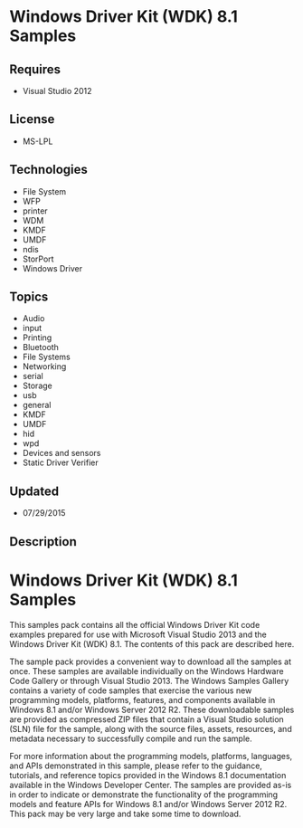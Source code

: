 # Windows Driver Kit (WDK) 8.1 Samples
## Requires
- Visual Studio 2012
## License
- MS-LPL
## Technologies
- File System
- WFP
- printer
- WDM
- KMDF
- UMDF
- ndis
- StorPort
- Windows Driver
## Topics
- Audio
- input
- Printing
- Bluetooth
- File Systems
- Networking
- serial
- Storage
- usb
- general
- KMDF
- UMDF
- hid
- wpd
- Devices and sensors
- Static Driver Verifier
## Updated
- 07/29/2015
## Description

<h1><strong>Windows Driver Kit (WDK) 8.1 Samples</strong></h1>
<p>This samples pack contains all the official Windows Driver Kit code examples prepared for use with Microsoft Visual Studio 2013 and the Windows Driver Kit (WDK) 8.1. The contents of this pack are described here.</p>
<p>The sample pack provides a convenient way to download all the samples at once. These samples are available individually on the Windows Hardware Code Gallery or through Visual Studio 2013. The Windows Samples Gallery contains a variety of code samples that
 exercise the various new programming models, platforms, features, and components available in Windows 8.1 and/or Windows Server 2012 R2. These downloadable samples are provided as compressed ZIP files that contain a Visual Studio solution (SLN) file for the
 sample, along with the source files, assets, resources, and metadata necessary to successfully compile and run the sample.</p>
<p>For more information about the programming models, platforms, languages, and APIs demonstrated in this sample, please refer to the guidance, tutorials, and reference topics provided in the Windows 8.1 documentation available in the Windows Developer Center.
 The samples are provided as-is in order to indicate or demonstrate the functionality of the programming models and feature APIs for Windows 8.1 and/or Windows Server 2012 R2. This pack may be very large and take some time to download.</p>
